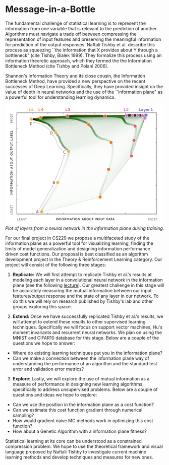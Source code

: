 # Message-in-a-Bottle

The fundamental challenge of statistical learning is to represent the information from one variable that is relevant to the prediction of another.  Algorithms must navigate a trade off between compressing the representation of input features and preserving the meaningful information for prediction of the output responses.  Naftali Tishby et al. describe this process as squeezing ``the information that X provides about Y through a bottleneck" (cite Tishby, Bialek 1999). They formalize this process using an information theoretic approach, which they termed the the Information Bottleneck Method (cite Tishby and Polani 2006).    

Shannon's Information Theory and its close cousin, the Information Bottleneck Method, have provided a new perspective on the recent successes of Deep Learning.  Specifically, they have provided insight on the value of depth in neural networks and the use of the ``information plane" as a powerful tool for understanding learning dynamics.

![Information Plane](img/information_plane.png)
*Plot of layers from a neural network in the information plane during training.*

For our final project in CS229 we propose a multifaceted study of the information plane as a powerful tool for visualizing learning, finding the limits of model generalization and designing information performance driven cost functions. Our proposal is best classified as an algorithm development project in the Theory \& Reinforcement Learning category.  Our project will consist of the following three stages:


1. **Replicate:** We will first attempt to replicate Tishby et al.'s results at modeling each layer in a convolutional neural network in the information plane (see the following [lecture](https://www.youtube.com/watch?v=bLqJHjXihK8})).  Our greatest challenge in this stage will be accurately measuring the mutual information between our input features/output response and the state of any layer in our network. To do this we will rely on research published by Tishby's lab and other groups exploring this space.   
    
2. **Extend:** Once we have successfully replicated Tishby et al.'s results, we will attempt to extend these results to other supervised learning techniques.  Specifically we will focus on support vector machines, Hu's moment invariants and recurrent neural networks.  We plan on using the MNIST and CIFAR10 database for this stage. Below are a couple of the questions we hope to answer:
    
+ Where do existing learning techniques put you in the information plane? 
+ Can we make a connection between the information plane way of understanding the performance of an algorithm and the standard test error and validation error metrics?
    
    
3. **Explore:** Lastly, we will explore the use of mutual information as a measure of performance in designing new learning algorithms, specifically to address unsupervised problems.  Below are a couple of questions and ideas we hope to explore:
    
+ Can we use the position in the information plane as a cost function?
+ Can we estimate this cost function gradient through numerical sampling?
+ How would gradient naive MC methods work in optimizing this cost function?
+ How about a Genetic Algorithm with a information plane fitness?


Statistical learning at its core can be understood as a constrained compression problem.  We hope to use the theoretical framework and visual language proposed by Naftali Tishby to investigate current machine learning methods and develop techniques and measures for new ones.
